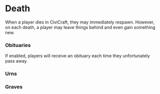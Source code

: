 # Death
When a player dies in CiviCraft, they may immediately respawn. However, on each death, a player may leave things behind and even gain something new.

### Obituaries
If enabled, players will receive an obituary each time they unfortunately pass away.
### Urns
### Graves